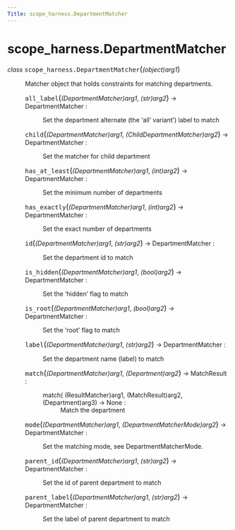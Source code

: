```yaml
---
Title: scope_harness.DepartmentMatcher
---
```


# scope_harness.DepartmentMatcher

<dl class="class">
<dt id="scope_harness.DepartmentMatcher">
<em class="property">class </em><tt class="descclassname">scope_harness.</tt><tt class="descname">DepartmentMatcher</tt><big>(</big><em>(object)arg1</em><big>)</big><a class="headerlink" href="#scope_harness.DepartmentMatcher" title="Permalink to this definition"></a></dt>
<dd><p>Matcher object that holds constraints for matching departments.</p>
<dl class="method">
<dt id="scope_harness.DepartmentMatcher.all_label">
<tt class="descname">all_label</tt><big>(</big><em>(DepartmentMatcher)arg1</em>, <em>(str)arg2</em><big>)</big> &rarr; DepartmentMatcher :<a class="headerlink" href="#scope_harness.DepartmentMatcher.all_label" title="Permalink to this definition"></a></dt>
<dd><p>Set the department alternate (the &#8216;all&#8217; variant&#8217;) label to match</p>
</dd></dl>
<dl class="method">
<dt id="scope_harness.DepartmentMatcher.child">
<tt class="descname">child</tt><big>(</big><em>(DepartmentMatcher)arg1</em>, <em>(ChildDepartmentMatcher)arg2</em><big>)</big> &rarr; DepartmentMatcher :<a class="headerlink" href="#scope_harness.DepartmentMatcher.child" title="Permalink to this definition"></a></dt>
<dd><p>Set the matcher for child department</p>
</dd></dl>
<dl class="method">
<dt id="scope_harness.DepartmentMatcher.has_at_least">
<tt class="descname">has_at_least</tt><big>(</big><em>(DepartmentMatcher)arg1</em>, <em>(int)arg2</em><big>)</big> &rarr; DepartmentMatcher :<a class="headerlink" href="#scope_harness.DepartmentMatcher.has_at_least" title="Permalink to this definition"></a></dt>
<dd><p>Set the minimum number of departments</p>
</dd></dl>
<dl class="method">
<dt id="scope_harness.DepartmentMatcher.has_exactly">
<tt class="descname">has_exactly</tt><big>(</big><em>(DepartmentMatcher)arg1</em>, <em>(int)arg2</em><big>)</big> &rarr; DepartmentMatcher :<a class="headerlink" href="#scope_harness.DepartmentMatcher.has_exactly" title="Permalink to this definition"></a></dt>
<dd><p>Set the exact number of departments</p>
</dd></dl>
<dl class="method">
<dt id="scope_harness.DepartmentMatcher.id">
<tt class="descname">id</tt><big>(</big><em>(DepartmentMatcher)arg1</em>, <em>(str)arg2</em><big>)</big> &rarr; DepartmentMatcher :<a class="headerlink" href="#scope_harness.DepartmentMatcher.id" title="Permalink to this definition"></a></dt>
<dd><p>Set the department id to match</p>
</dd></dl>
<dl class="method">
<dt id="scope_harness.DepartmentMatcher.is_hidden">
<tt class="descname">is_hidden</tt><big>(</big><em>(DepartmentMatcher)arg1</em>, <em>(bool)arg2</em><big>)</big> &rarr; DepartmentMatcher :<a class="headerlink" href="#scope_harness.DepartmentMatcher.is_hidden" title="Permalink to this definition"></a></dt>
<dd><p>Set the &#8216;hidden&#8217; flag to match</p>
</dd></dl>
<dl class="method">
<dt id="scope_harness.DepartmentMatcher.is_root">
<tt class="descname">is_root</tt><big>(</big><em>(DepartmentMatcher)arg1</em>, <em>(bool)arg2</em><big>)</big> &rarr; DepartmentMatcher :<a class="headerlink" href="#scope_harness.DepartmentMatcher.is_root" title="Permalink to this definition"></a></dt>
<dd><p>Set the &#8216;root&#8217; flag to match</p>
</dd></dl>
<dl class="method">
<dt id="scope_harness.DepartmentMatcher.label">
<tt class="descname">label</tt><big>(</big><em>(DepartmentMatcher)arg1</em>, <em>(str)arg2</em><big>)</big> &rarr; DepartmentMatcher :<a class="headerlink" href="#scope_harness.DepartmentMatcher.label" title="Permalink to this definition"></a></dt>
<dd><p>Set the department name (label) to match</p>
</dd></dl>
<dl class="method">
<dt id="scope_harness.DepartmentMatcher.match">
<tt class="descname">match</tt><big>(</big><em>(DepartmentMatcher)arg1</em>, <em>(Department)arg2</em><big>)</big> &rarr; MatchResult :<a class="headerlink" href="#scope_harness.DepartmentMatcher.match" title="Permalink to this definition"></a></dt>
<dd><blockquote>
</blockquote>
<dl class="docutils">
<dt>match( (ResultMatcher)arg1, (MatchResult)arg2, (Department)arg3) -&gt; None :</dt>
<dd>Match the department</dd>
</dl>
</dd></dl>
<dl class="method">
<dt id="scope_harness.DepartmentMatcher.mode">
<tt class="descname">mode</tt><big>(</big><em>(DepartmentMatcher)arg1</em>, <em>(DepartmentMatcherMode)arg2</em><big>)</big> &rarr; DepartmentMatcher :<a class="headerlink" href="#scope_harness.DepartmentMatcher.mode" title="Permalink to this definition"></a></dt>
<dd><p>Set the matching mode, see DepartmentMatcherMode.</p>
</dd></dl>
<dl class="method">
<dt id="scope_harness.DepartmentMatcher.parent_id">
<tt class="descname">parent_id</tt><big>(</big><em>(DepartmentMatcher)arg1</em>, <em>(str)arg2</em><big>)</big> &rarr; DepartmentMatcher :<a class="headerlink" href="#scope_harness.DepartmentMatcher.parent_id" title="Permalink to this definition"></a></dt>
<dd><p>Set the id of parent department to match</p>
</dd></dl>
<dl class="method">
<dt id="scope_harness.DepartmentMatcher.parent_label">
<tt class="descname">parent_label</tt><big>(</big><em>(DepartmentMatcher)arg1</em>, <em>(str)arg2</em><big>)</big> &rarr; DepartmentMatcher :<a class="headerlink" href="#scope_harness.DepartmentMatcher.parent_label" title="Permalink to this definition"></a></dt>
<dd><p>Set the label of parent department to match</p>
</dd></dl>
</dd></dl>
